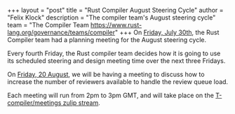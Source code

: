 +++
layout = "post"
title = "Rust Compiler August Steering Cycle"
author = "Felix Klock"
description = "The compiler team's August steering cycle"
team = "The Compiler Team <https://www.rust-lang.org/governance/teams/compiler>"
+++
On [Friday, July 30th][jul-30-zulip-archive], the Rust Compiler team had a planning meeting for the August steering cycle.

[jul-30-zulip-archive]: https://zulip-archive.rust-lang.org/238009tcompilermeetings/86722planningmeeting20210730.html

Every fourth Friday, the Rust compiler team decides how
it is going to use its scheduled steering and design meeting time over the next
three Fridays.

On [Friday, 20 August][aug-20-mtg], we will be having a meeting to
discuss how to increase the number of reviewers available to handle the review queue load.

[aug-20-mtg]: https://github.com/rust-lang/compiler-team/issues/446

Each meeting will run from 2pm to 3pm GMT, and will take place on the
[T-compiler/meetings zulip stream][zulip].

[zulip]: https://rust-lang.zulipchat.com/#narrow/stream/238009-t-compiler.2Fmeetings

